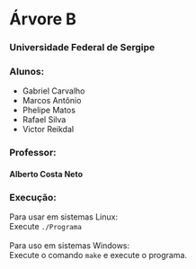 <div class="container">
    <h1>Árvore B</h1>
    <div>
        <h3>Universidade Federal de Sergipe</h3>
        <h3>Alunos:</h3>
        <ul>
            <li>Gabriel Carvalho</li>
            <li>Marcos Antônio</li>
            <li>Phelipe Matos</li>
            <li>Rafael Silva</li>
            <li>Victor Reikdal</li>
        </ul>
        <h3>Professor:</h3>
        <h4>Alberto Costa Neto</h4>
        <h3>Execução:</h3>
        <p>
            Para usar em sistemas Linux:
            <br>
            Execute <code>./Programa</code>
            <br><br>
            Para uso em sistemas Windows:
            <br>
            Execute o comando <code>make</code> e execute o programa.
        </p>
    </div>
</div>